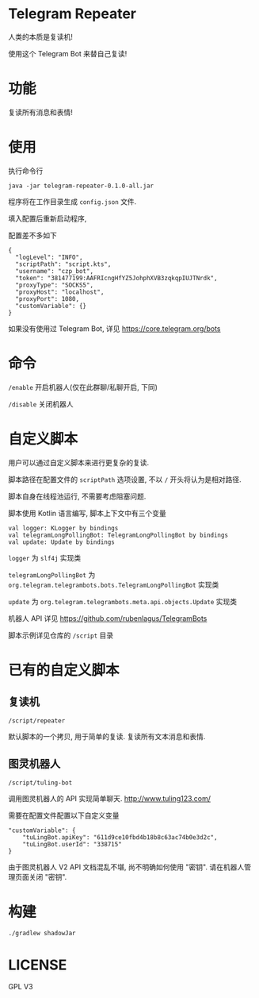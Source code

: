 # Telegram Repeater
人类的本质是复读机!

使用这个 Telegram Bot 来替自己复读!

# 功能
复读所有消息和表情!

# 使用
执行命令行

    java -jar telegram-repeater-0.1.0-all.jar

程序将在工作目录生成 `config.json` 文件.

填入配置后重新启动程序,

配置差不多如下

    {
      "logLevel": "INFO",
      "scriptPath": "script.kts",
      "username": "czp_bot",
      "token": "381477199:AAFRIcngHfYZ5JohphXVB3zqkqpIUJTNrdk",
      "proxyType": "SOCKS5",
      "proxyHost": "localhost",
      "proxyPort": 1080,
      "customVariable": {}
    }

如果没有使用过 Telegram Bot, 详见 https://core.telegram.org/bots

# 命令
`/enable` 开启机器人(仅在此群聊/私聊开启, 下同)

`/disable` 关闭机器人

# 自定义脚本
用户可以通过自定义脚本来进行更复杂的复读.

脚本路径在配置文件的 `scriptPath` 选项设置, 不以 `/` 开头将认为是相对路径.

脚本自身在线程池运行, 不需要考虑阻塞问题.

脚本使用 Kotlin 语言编写, 脚本上下文中有三个变量

    val logger: KLogger by bindings
    val telegramLongPollingBot: TelegramLongPollingBot by bindings
    val update: Update by bindings

`logger` 为 `slf4j` 实现类

`telegramLongPollingBot` 为 `org.telegram.telegrambots.bots.TelegramLongPollingBot` 实现类

`update` 为 `org.telegram.telegrambots.meta.api.objects.Update` 实现类

机器人 API 详见 https://github.com/rubenlagus/TelegramBots

脚本示例详见仓库的 `/script` 目录

# 已有的自定义脚本
## 复读机
`/script/repeater`

默认脚本的一个拷贝, 用于简单的复读. 复读所有文本消息和表情.

## 图灵机器人
`/script/tuling-bot`

调用图灵机器人的 API 实现简单聊天. http://www.tuling123.com/

需要在配置文件配置以下自定义变量

    "customVariable": {
        "tuLingBot.apiKey": "611d9ce10fbd4b18b8c63ac74b0e3d2c",
        "tuLingBot.userId": "338715"
    }

由于图灵机器人 V2 API 文档混乱不堪, 尚不明确如何使用 "密钥". 请在机器人管理页面关闭 "密钥".

# 构建

    ./gradlew shadowJar

# LICENSE
GPL V3
